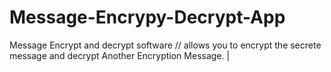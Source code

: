 # Message-Encrypy-Decrypt-App
Message Encrypt and decrypt software // allows you  to encrypt the secrete message and decrypt Another Encryption Message. | 
